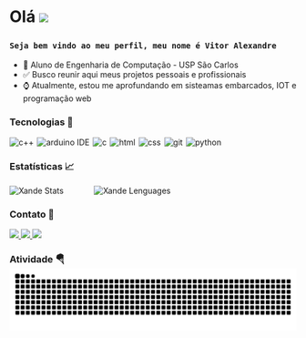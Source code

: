 # Olá ![](https://user-images.githubusercontent.com/18350557/176309783-0785949b-9127-417c-8b55-ab5a4333674e.gif)

### **`Seja bem vindo ao meu perfil, meu nome é Vitor Alexandre`** 

- 🏫 Aluno de Engenharia de Computação - USP São Carlos
- ✅ Busco reunir aqui meus projetos pessoais e profissionais
- ⌚️ Atualmente, estou me aprofundando em sisteamas embarcados, IOT e programação web

### **Tecnologias** 🤖
<div align="left">
    <img
        style="padding-right: 2px;"  
        height="30"     
        width="30" 
        alt="c++"
        title="c++" 
        src="https://cdn.jsdelivr.net/gh/devicons/devicon@latest/icons/cplusplus/cplusplus-original.svg" 
    />
    <img
        style="padding-right: 2px;" 
        height="30"     
        width="30" 
        alt="arduino IDE"
        title="arduino IDE" 
        src="https://cdn.jsdelivr.net/gh/devicons/devicon@latest/icons/arduino/arduino-original.svg"    
    />
    <img 
        style="padding-right: 2px;" 
        height="30"     
        width="30" 
        alt="c"
        title="c" 
        src="https://cdn.jsdelivr.net/gh/devicons/devicon@latest/icons/c/c-line.svg" 
    />
    <img  
        style="padding-right: 2px;" 
        height="30"     
        width="30" 
        alt="html"
        title="html" 
        src="https://cdn.jsdelivr.net/gh/devicons/devicon@latest/icons/html5/html5-original.svg"  
    />
    <img 
        style="padding-right: 2px;"  
        height="30"     
        width="30" 
        alt="css"
        title="css" 
        src="https://cdn.jsdelivr.net/gh/devicons/devicon@latest/icons/css3/css3-original.svg" 
    />
    <img  
        style="padding-right: 2px;" 
        height="30"     
        width="30" 
        alt="git"
        title="git" 
        src="https://cdn.jsdelivr.net/gh/devicons/devicon@latest/icons/git/git-original.svg" 
    />
    <img 
        style="padding-right: 10px;" 
        height="30"     
        width="30" 
        alt="python"
        title="python" 
        src="https://cdn.jsdelivr.net/gh/devicons/devicon@latest/icons/python/python-original.svg" 
    />
</div>


### **Estatísticas** 📈
<div align="left">
    <img 
        align="center"
        style="padding-right: 10px;"
        width="400px"
        alt="Xande Stats"
        title="Xande Stats" 
        src="https://github-readme-stats.vercel.app/api?username=XandGVaz&show_icons=true&theme=dark&include_all_commits=true&locale=pt-br" 
    />
    &nbsp;&nbsp;&nbsp;&nbsp;&nbsp;&nbsp;&nbsp;&nbsp;&nbsp;
    <img 
        align="center"
        width="400px"
        alt="Xande Lenguages"
        title="Xande Lenguages" 
        src="https://github-readme-stats.vercel.app/api/top-langs/?username=XandGVaz&layout=compact&theme=dark&include_all_commits=true&locale=pt-br"
    />
</div>

### **Contato** 📩

<p align="left">
<a href = "mailto:vitorgarciavaz@gmail.com" target="_blank">
    <img 
        src="https://img.shields.io/badge/-Gmail-%23333?style=for-the-badge&logo=gmail&logoColor=white" 
    >
</a>
<a href="https://www.linkedin.com/in/vitor-alexandre-garcia-vaz-6757962aa/" target="_blank">
    <img 
        src="https://img.shields.io/badge/-LinkedIn-%230077B5?style=for-the-badge&logo=linkedin&logoColor=white" 
    >
</a> 
<a href="https://www.instagram.com/vitor_gvaz/" target="_blank">
    <img   
        src="https://img.shields.io/badge/Instagram-E4405F?style=for-the-badge&logo=instagram&logoColor=white" 
    >
</a>
</p>

### **Atividade** 🪂 ![snake gif](https://github.com/XandGVaz/XandGVaz/blob/output/github-contribution-grid-snake-dark.svg)
